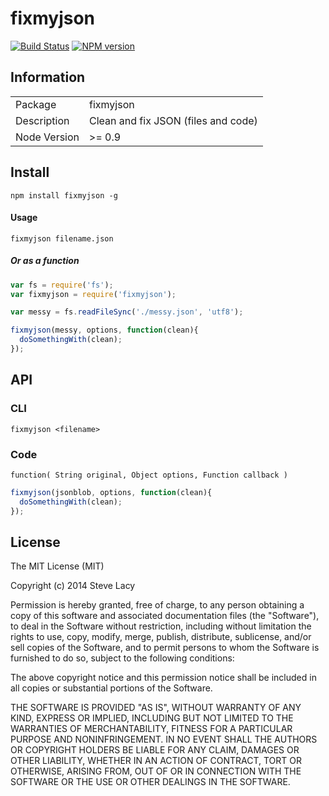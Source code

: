 # fixmyjson
[![Build Status](https://travis-ci.org/stevelacy/fixmyjson.png?branch=master)](https://travis-ci.org/stevelacy/fixmyjson)
[![NPM version](https://badge.fury.io/js/fixmyjson.png)](http://badge.fury.io/js/fixmyjson)


## Information

<table>
<tr>
<td>Package</td><td>fixmyjson</td>
</tr>
<tr>
<td>Description</td>
<td>Clean and fix JSON (files and code)</td>
</tr>
<tr>
<td>Node Version</td>
<td>>= 0.9</td>
</tr>
</table>



## Install

    npm install fixmyjson -g

#### Usage

    fixmyjson filename.json

##### Or as a function

```js
var fs = require('fs');
var fixmyjson = require('fixmyjson');

var messy = fs.readFileSync('./messy.json', 'utf8');

fixmyjson(messy, options, function(clean){
  doSomethingWith(clean);
});
```


## API

### CLI

`fixmyjson <filename>`

### Code

`function( String original, Object options, Function callback )`

```js
fixmyjson(jsonblob, options, function(clean){
  doSomethingWith(clean);
});
```


## License

The MIT License (MIT)

Copyright (c) 2014 Steve Lacy

Permission is hereby granted, free of charge, to any person obtaining a copy
of this software and associated documentation files (the "Software"), to deal
in the Software without restriction, including without limitation the rights
to use, copy, modify, merge, publish, distribute, sublicense, and/or sell
copies of the Software, and to permit persons to whom the Software is
furnished to do so, subject to the following conditions:

The above copyright notice and this permission notice shall be included in all
copies or substantial portions of the Software.

THE SOFTWARE IS PROVIDED "AS IS", WITHOUT WARRANTY OF ANY KIND, EXPRESS OR
IMPLIED, INCLUDING BUT NOT LIMITED TO THE WARRANTIES OF MERCHANTABILITY,
FITNESS FOR A PARTICULAR PURPOSE AND NONINFRINGEMENT. IN NO EVENT SHALL THE
AUTHORS OR COPYRIGHT HOLDERS BE LIABLE FOR ANY CLAIM, DAMAGES OR OTHER
LIABILITY, WHETHER IN AN ACTION OF CONTRACT, TORT OR OTHERWISE, ARISING FROM,
OUT OF OR IN CONNECTION WITH THE SOFTWARE OR THE USE OR OTHER DEALINGS IN THE
SOFTWARE.
